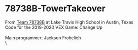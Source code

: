 # 78738B-TowerTakeover
From [Team 78738B](https://ltrobotics.org/78738B/) at Lake Travis High School in Austin, Texas\
Code for the 2019-2020 VEX Game: Change Up\
\
Main programmer: Jackson Frohelich\
\
